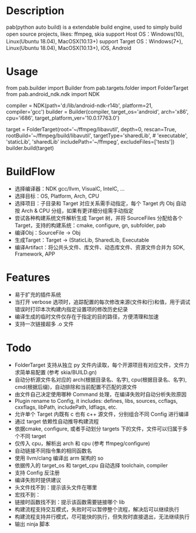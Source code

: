 # Description
pab(python auto build) is a extendable build engine, used to simply build open source projects, likes: ffmpeg, skia
support Host OS：Windows(10), Linux(Ubuntu 18.04), MacOSX(10.13+)
support Target OS：Windows(7+), Linux(Ubuntu 18.04), MacOSX(10.13+), iOS, Android

# Usage
from pab.builder import Builder
from pab.targets.folder import FolderTarget
from pab.android_ndk.ndk import NDK

compiler = NDK(path='d:/lib/android-ndk-r14b', platform=21, compiler='gcc')
builder = Builder(compiler, target_os='android', arch='x86', cpu='i686', target_platform_ver='10.0.17763.0')

target = FolderTarget(root='~/ffmpeg/libavutil',
                      depth=0, rescan=True,
                      rootBuild='~/ffmpeg/build/libavutil',
                      targetType='sharedLib', # 'executable', 'staticLib', 'sharedLib'
                      includePath='~/ffmpeg',
                      excludeFiles=['tests'])
builder.build(target)

# BuildFlow
* 选择编译器：NDK gcc/llvm, VisualC, IntelC, ...
* 选择目标：OS, Platform, Arch, CPU
* 选择项目：子目录和 Target 对应关系需手动指定，每个 Target 内 Obj 自动按 Arch & CPU 分组，如果有更详细分组需手动指定
* 尝试各种构建系统文件解析生成 Target 树，并将 SourceFiles 分配给各个 Target，支持的构建系统：cmake, configure, gn, subfolder, pab
* 编译Obj：SourceFile -> Obj
* 生成Target：Target -> (StaticLib, SharedLib, Executable
* 编译Artifact：将公共头文件、库文件、动态库文件、资源文件合并为 SDK, Framework, APP

# Features
* 易于扩充的插件系统
* 当打开 verbose 选项时，追踪配置的每次修改来源(文件和行)和值，用于调试错误时打印本次构建内指定设置项的修改历史纪录
* 编译生成的临时文件仅存在于指定的目的路径，方便清理和加速
* 支持一次链接超多 .o 文件

# Todo
* FolderTarget 支持从独立 py 文件内读取，每个开源项目有对应文件，文件力求简单易配置 (参考 skia/BUILD.gn)
*   自动分析源文件名对应的 arch(根据目录名、名字), cpu(根据目录名、名字), cmd(根据后缀)，自动排除和当前配置不匹配的源文件
*   由文件自己决定使用哪种 Command 处理，在编译失败时自动分析失败原因
*   Plugin rename to Config, it includes: defines, libs, sources, ccflags, cxxflags, libPath, includePath, ldflags, etc.
*   允许单个 Target 内既有 c 也有 c++ 源文件，分别组合不同 Config 进行编译
*   通过 target 依赖性自动推导构建流程
*   依据cmake, configure, 或者手动划分 targets 下的文件，文件可以归属于多个不同 target
* 仅传入 cpu，解析出 arch 和 cpu (参考 ffmpeg/configure)
*   自动链接不同指令集的相同函数名
* 使用 llvm/clang 编译出 arm 架构的 so
* 依据传入的 target_os 和 target_cpu 自动选择 toolchain, compiler
* 支持 Config 反注册
* 编译失败时提供建议
*   头文件找不到：提示该头文件在哪里
*   宏找不到：
*   链接时函数找不到：提示该函数需要链接哪个 lib
* 构建流程支持交互模式，失败时可以暂停整个流程，解决后可以继续执行
* 构建流程支持并行模式，尽可能快的执行，但失败时直接退出，无法继续执行
* 输出 ninja 脚本
